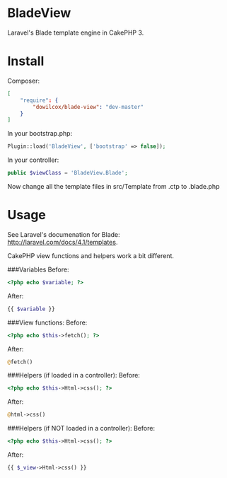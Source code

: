 BladeView
=========
Laravel's Blade template engine in CakePHP 3.

Install
=======
Composer:
```json
[
	"require": {
	    "dowilcox/blade-view": "dev-master"
	}
]
```

In your bootstrap.php:
```php
Plugin::load('BladeView', ['bootstrap' => false]);
```

In your controller:
```php
public $viewClass = 'BladeView.Blade';
```

Now change all the template files in src/Template from .ctp to .blade.php

Usage
=====
See Laravel's documenation for Blade: http://laravel.com/docs/4.1/templates.

CakePHP view functions and helpers work a bit different.

###Variables
Before:
```php
<?php echo $variable; ?>
```
After:
```php
{{ $variable }}
```

###View functions:
Before:
```php
<?php echo $this->fetch(); ?>
```
After:
```php
@fetch()
```

###Helpers (if loaded in a controller):
Before:
```php
<?php echo $this->Html->css(); ?>
```
After:
```php
@html->css()
```

###Helpers (if NOT loaded in a controller):
Before:
```php
<?php echo $this->Html->css(); ?>
```
After:
```php
{{ $_view->Html->css() }}
```